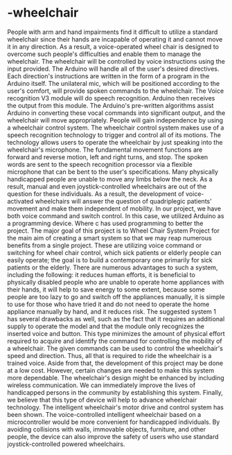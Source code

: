 # -wheelchair
People with arm and hand impairments find it difficult to utilize a standard wheelchair since 
their hands are incapable of operating it and cannot move it in any direction. As a result, a 
voice-operated wheel chair is designed to overcome such people's difficulties and enable 
them to manage the wheelchair. The wheelchair will be controlled by voice instructions 
using the input provided. The Arduino will handle all of the user's desired directives. Each 
direction's instructions are written in the form of a program in the Arduino itself. The 
unilateral mic, which will be positioned according to the user's comfort, will provide spoken 
commands to the wheelchair. The Voice recognition V3 module will do speech recognition. 
Arduino then receives the output from this module. The Arduino's pre-written algorithms 
assist Arduino in converting these vocal commands into significant output, and the 
wheelchair will move appropriately. People will gain independence by using a wheelchair 
control system. The wheelchair control system makes use of a speech recognition 
technology to trigger and control all of its motions. The technology allows users to operate 
the wheelchair by just speaking into the wheelchair's microphone. The fundamental 
movement functions are forward and reverse motion, left and right turns, and stop. The 
spoken words are sent to the speech recognition processor via a flexible microphone that 
can be bent to the user's specifications. Many physically handicapped people are unable to 
move any limbs below the neck. As a result, manual and even joystick-controlled 
wheelchairs are out of the question for these individuals. As a result, the development of 
voice-activated wheelchairs will answer the question of quadriplegic patients' movement 
and make them independent of mobility. In our project, we have both voice command and 
switch control. In this case, we utilized Arduino as a programming device. Where c has 
used programming to better the project. The major goal of this project is to Wheel Chair 
System Project for the main aim of creating a smart system so that we may reap numerous 
benefits from a single project. These are utilizing voice command or switching for wheel 
chair control, which sick patients or elderly people can easily operate; the goal is to build a 
contemporary one primarily for sick patients or the elderly. There are numerous advantages 
to such a system, including the following: it reduces human efforts, it is beneficial to 
physically disabled people who are unable to operate home appliances with their hands, it 
will help to save energy to some extent, because some people are too lazy to go and switch 
off the appliances manually, it is simple to use for those who have tried it and do not need 
to operate the home appliance manually by hand, and it reduces risk. The suggested system 
1 
has several drawbacks as well, such as the fact that it requires an additional supply to 
operate the model and that the module only recognizes the inserted voice and button. This 
type minimizes the amount of physical effort required to acquire and identify the command 
for controlling the mobility of a wheelchair. The given commands can be used to control 
the wheelchair's speed and direction. Thus, all that is required to ride the wheelchair is a 
trained voice. Aside from that, the development of this project may be done at a low cost. 
However, certain changes are needed to make this system more dependable. The 
wheelchair's design might be enhanced by including wireless communication. We can 
immediately improve the lives of handicapped persons in the community by establishing 
this system. Finally, we believe that this type of device will help to advance wheelchair 
technology. The intelligent wheelchair's motor drive and control system has been shown. 
The voice-controlled intelligent wheelchair based on a microcontroller would be more 
convenient for handicapped individuals. By avoiding collisions with walls, immovable 
objects, furniture, and other people, the device can also improve the safety of users who 
use standard joystick-controlled powered wheelchairs.
